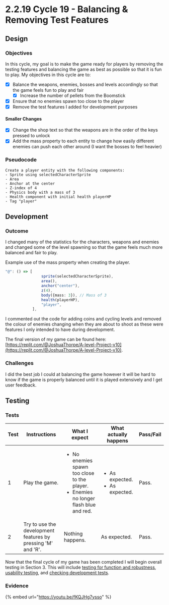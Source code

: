 # 2.2.19 Cycle 19 - Balancing & Removing Test Features

## Design

### Objectives

In this cycle, my goal is to make the game ready for players by removing the testing features and balancing the game as best as possible so that it is fun to play. My objectives in this cycle are to:

* [x] Balance the weapons, enemies, bosses and levels accordingly so that the game feels fun to play and fair
  * [x] Increase the number of pellets from the Boomstick
* [x] Ensure that no enemies spawn too close to the player
* [x] Remove the test features I added for development purposes

#### Smaller Changes

* [x] Change the shop text so that the weapons are in the order of the keys pressed to unlock
* [x] Add the mass property to each entity to change how easily different enemies can push each other around (I want the bosses to feel heavier)

### Pseudocode

```
Create a player entity with the following components:
- Sprite using selectedCharacterSprite
- Area
- Anchor at the center
- Z-index of 4
- Physics body with a mass of 3
- Health component with initial health playerHP
- Tag "player"
```

## Development

### Outcome

I changed many of the statistics for the characters, weapons and enemies and changed some of the level spawning so that the game feels much more balanced and fair to play.

Example use of the mass property when creating the player.

```typescript
"@": () => [
                sprite(selectedCharacterSprite),
                area(),
                anchor("center"),
                z(4),
                body({mass: 3}), // Mass of 3
                health(playerHP),
                "player",
            ],
```

I commented out the code for adding coins and cycling levels and removed the colour of enemies changing when they are about to shoot as these were features I only intended to have during development.

The final version of my game can be found here: [https://replit.com/@JoshuaThorpe/A-level-Project-v10](https://replit.com/@JoshuaThorpe/A-level-Project-v10).

### Challenges

I did the best job I could at balancing the game however it will be hard to know if the game is properly balanced until it is played extensively and I get user feedback.

## Testing

### Tests

| Test | Instructions                                                 | What I expect                                                                                             | What actually happens                               | Pass/Fail |
| ---- | ------------------------------------------------------------ | --------------------------------------------------------------------------------------------------------- | --------------------------------------------------- | --------- |
| 1    | Play the game.                                               | <ul><li>No enemies spawn too close to the player.</li><li>Enemies no longer flash blue and red.</li></ul> | <ul><li>As expected.</li><li>As expected.</li></ul> | Pass.     |
| 2    | Try to use the development features by pressing 'M' and 'R'. | Nothing happens.                                                                                          | As expected.                                        | Pass.     |

Now that the final cycle of my game has been completed I will begin overall testing in Section 3. This will include [testing for function and robustness](../testing/3.1-robustness.md), [usability testing](../testing/3.2-usability-testing.md), and [checking development tests](../testing/3.3-checking-development-tests.md).

### Evidence

{% embed url="https://youtu.be/fKQJHg7ysso" %}
